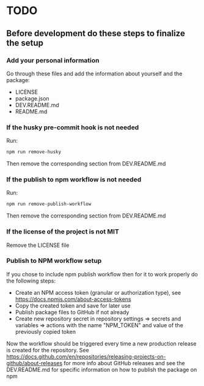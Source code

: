 # TODO

## Before development do these steps to finalize the setup

### Add your personal information

Go through these files and add the information about yourself and the package:

- LICENSE
- package.json
- DEV.README.md
- README.md

### If the husky pre-commit hook is not needed

Run:

```bash
npm run remove-husky
```

Then remove the corresponding section from DEV.README.md

### If the publish to npm workflow is not needed

Run:

```bash
npm run remove-publish-workflow
```

Then remove the corresponding section from DEV.README.md

### If the license of the project is not MIT

Remove the LICENSE file

### Publish to NPM workflow setup

If you chose to include npm publish workflow then for it to work properly do the following steps:

- Create an NPM access token (granular or authorization type), see <https://docs.npmjs.com/about-access-tokens>
- Copy the created token and save for later use
- Publish package files to GitHub if not already
- Create new repository secret in repository settings => secrets and variables => actions with the name "NPM_TOKEN" and value of the previously copied token

Now the workflow should be triggered every time a new production release is created
for the repository. See <https://docs.github.com/en/repositories/releasing-projects-on-github/about-releases> for more info about GitHub releases and
see the DEV.README.md for specific information on how to publish the package on npm
